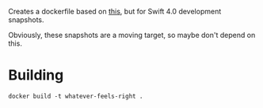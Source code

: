 Creates a dockerfile based on [this](https://github.com/swiftdocker/docker-swift), but for Swift 4.0 development snapshots.

Obviously, these snapshots are a moving target, so maybe don't depend on this.

# Building

`docker build -t whatever-feels-right .`
